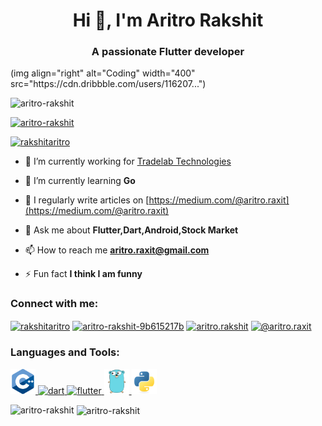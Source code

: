 <h1 align="center">Hi 👋, I'm Aritro Rakshit</h1>
<h3 align="center">A passionate Flutter developer</h3>
(img align="right" alt="Coding" width="400" src="https://cdn.dribbble.com/users/116207...")
<p align="left"> <img src="https://komarev.com/ghpvc/?username=aritro-rakshit&label=Profile%20views&color=0e75b6&style=flat" alt="aritro-rakshit" /> </p>

<p align="left"> <a href="https://github.com/ryo-ma/github-profile-trophy"><img src="https://github-profile-trophy.vercel.app/?username=aritro-rakshit" alt="aritro-rakshit" /></a> </p>

<p align="left"> <a href="https://twitter.com/rakshitaritro" target="blank"><img src="https://img.shields.io/twitter/follow/rakshitaritro?logo=twitter&style=for-the-badge" alt="rakshitaritro" /></a> </p>

- 🔭 I’m currently working for [Tradelab Technologies](https://tradelab.in/)

- 🌱 I’m currently learning **Go**

- 📝 I regularly write articles on [https://medium.com/@aritro.raxit](https://medium.com/@aritro.raxit)

- 💬 Ask me about **Flutter,Dart,Android,Stock Market**

- 📫 How to reach me **aritro.raxit@gmail.com**

- ⚡ Fun fact **I think I am funny**

<h3 align="left">Connect with me:</h3>
<p align="left">
<a href="https://twitter.com/rakshitaritro" target="blank"><img align="center" src="https://raw.githubusercontent.com/rahuldkjain/github-profile-readme-generator/master/src/images/icons/Social/twitter.svg" alt="rakshitaritro" height="30" width="40" /></a>
<a href="https://linkedin.com/in/aritro-rakshit-9b615217b" target="blank"><img align="center" src="https://raw.githubusercontent.com/rahuldkjain/github-profile-readme-generator/master/src/images/icons/Social/linked-in-alt.svg" alt="aritro-rakshit-9b615217b" height="30" width="40" /></a>
<a href="https://instagram.com/aritro.rakshit" target="blank"><img align="center" src="https://raw.githubusercontent.com/rahuldkjain/github-profile-readme-generator/master/src/images/icons/Social/instagram.svg" alt="aritro.rakshit" height="30" width="40" /></a>
<a href="https://medium.com/@aritro.raxit" target="blank"><img align="center" src="https://raw.githubusercontent.com/rahuldkjain/github-profile-readme-generator/master/src/images/icons/Social/medium.svg" alt="@aritro.raxit" height="30" width="40" /></a>
</p>

<h3 align="left">Languages and Tools:</h3>
<p align="left"> <a href="https://www.w3schools.com/cpp/" target="_blank" rel="noreferrer"> <img src="https://raw.githubusercontent.com/devicons/devicon/master/icons/cplusplus/cplusplus-original.svg" alt="cplusplus" width="40" height="40"/> </a> <a href="https://dart.dev" target="_blank" rel="noreferrer"> <img src="https://www.vectorlogo.zone/logos/dartlang/dartlang-icon.svg" alt="dart" width="40" height="40"/> </a> <a href="https://flutter.dev" target="_blank" rel="noreferrer"> <img src="https://www.vectorlogo.zone/logos/flutterio/flutterio-icon.svg" alt="flutter" width="40" height="40"/> </a> <a href="https://golang.org" target="_blank" rel="noreferrer"> <img src="https://raw.githubusercontent.com/devicons/devicon/master/icons/go/go-original.svg" alt="go" width="40" height="40"/> </a> <a href="https://www.python.org" target="_blank" rel="noreferrer"> <img src="https://raw.githubusercontent.com/devicons/devicon/master/icons/python/python-original.svg" alt="python" width="40" height="40"/> </a> </p>

<p><img align="left" src="https://github-readme-stats.vercel.app/api/top-langs?username=aritro-rakshit&show_icons=true&locale=en&layout=compact" alt="aritro-rakshit" /></p>

<p>&nbsp;<img align="center" src="https://github-readme-stats.vercel.app/api?username=aritro-rakshit&show_icons=true&locale=en" alt="aritro-rakshit" /></p>
